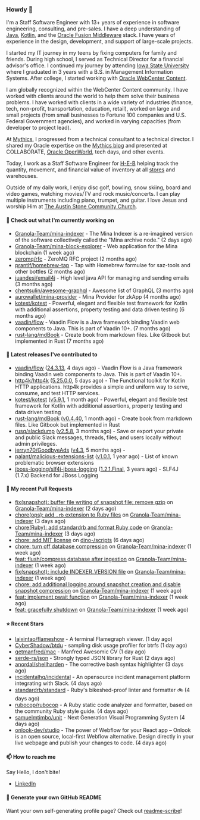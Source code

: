 ### Howdy 👋

I'm a Staff Software Engineer with 13+ years of experience in software engineering, consulting, and pre-sales. I have a deep understanding of [Java](https://www.oracle.com/java/), [Kotlin](https://kotlinlang.org/), and the [Oracle Fusion Middleware](https://www.oracle.com/middleware/) stack. I have years of experience in the design, development, and support of large-scale projects.

I started my IT journey in my teens by fixing computers for family and friends. During high school, I served as Technical Director for a financial advisor's office. I continued my journey by attending [Iowa State University](https://www.iastate.edu/) where I graduated in 3 years with a B.S. in Management Information Systems. After college, I started working with [Oracle WebCenter Content](https://docs.oracle.com/en/middleware/webcenter/content/12.2.1.4/).

I am globally recognized within the WebCenter Content community. I have worked with clients around the world to help them solve their business problems. I have worked with clients in a wide variety of industries (finance, tech, non-profit, transportation, education, retail), worked on large and small projects (from small businesses to Fortune 100 companies and U.S. Federal Government agencies), and worked in varying capacities (from developer to project lead).

At [Mythics](https://www.mythics.com/), I progressed from a technical consultant to a technical director. I shared my Oracle expertise on the [Mythics blog](https://mythics.com/blog/) and presented at COLLABORATE, [Oracle OpenWorld](https://www.oracle.com/cloudworld/), tech days, and other events.

Today, I work as a Staff Software Engineer for [H-E-B](https://digital.heb.com/) helping track the quantity, movement, and financial value of inventory at all [stores](https://heb.com/store-locations) and warehouses.

Outside of my daily work, I enjoy disc golf, bowling, snow skiing, board and video games, watching movies/TV and rock music/concerts. I can play multiple instruments including piano, trumpet, and guitar. I love Jesus and worship Him at [The Austin Stone Community Church](https://austinstone.org/).

#### 👷 Check out what I'm currently working on

- [Granola-Team/mina-indexer](https://github.com/Granola-Team/mina-indexer) - The Mina Indexer is a re-imagined version of the software collectively called the &#34;Mina archive node.&#34; (2 days ago)
- [Granola-Team/mina-block-explorer](https://github.com/Granola-Team/mina-block-explorer) - Web application for the Mina blockchain (1 week ago)
- [zeromq/rfc](https://github.com/zeromq/rfc) - ZeroMQ RFC project (2 months ago)
- [prantlf/homebrew-tap](https://github.com/prantlf/homebrew-tap) - Tap with Homebrew formulae for saz-tools and other bottles (2 months ago)
- [juandesi/email4j](https://github.com/juandesi/email4j) - High level java API for managing and sending emails (3 months ago)
- [chentsulin/awesome-graphql](https://github.com/chentsulin/awesome-graphql) - Awesome list of GraphQL (3 months ago)
- [aurowallet/mina-provider](https://github.com/aurowallet/mina-provider) - Mina Provider for zkApp (4 months ago)
- [kotest/kotest](https://github.com/kotest/kotest) - Powerful, elegant and flexible test framework for Kotlin with additional assertions, property testing and data driven testing (6 months ago)
- [vaadin/flow](https://github.com/vaadin/flow) - Vaadin Flow is a Java framework binding Vaadin web components to Java. This is part of Vaadin 10&#43;. (7 months ago)
- [rust-lang/mdBook](https://github.com/rust-lang/mdBook) - Create book from markdown files. Like Gitbook but implemented in Rust (7 months ago)

#### 🔭 Latest releases I've contributed to

- [vaadin/flow](https://github.com/vaadin/flow) ([24.3.13](https://github.com/vaadin/flow/releases/tag/24.3.13), 4 days ago) - Vaadin Flow is a Java framework binding Vaadin web components to Java. This is part of Vaadin 10&#43;.
- [http4k/http4k](https://github.com/http4k/http4k) ([5.25.0.0](https://github.com/http4k/http4k/releases/tag/5.25.0.0), 5 days ago) - The Functional toolkit for Kotlin HTTP applications. http4k provides a simple and uniform way to serve, consume, and test HTTP services.
- [kotest/kotest](https://github.com/kotest/kotest) ([v5.9.1](https://github.com/kotest/kotest/releases/tag/v5.9.1), 1 month ago) - Powerful, elegant and flexible test framework for Kotlin with additional assertions, property testing and data driven testing
- [rust-lang/mdBook](https://github.com/rust-lang/mdBook) ([v0.4.40](https://github.com/rust-lang/mdBook/releases/tag/v0.4.40), 1 month ago) - Create book from markdown files. Like Gitbook but implemented in Rust
- [rusq/slackdump](https://github.com/rusq/slackdump) ([v2.5.8](https://github.com/rusq/slackdump/releases/tag/v2.5.8), 3 months ago) - Save or export your private and public Slack messages, threads, files, and users locally without admin privileges.
- [jerryn70/GoodbyeAds](https://github.com/jerryn70/GoodbyeAds) ([v4.3](https://github.com/jerryn70/GoodbyeAds/releases/tag/v4.3), 5 months ago) - 
- [palant/malicious-extensions-list](https://github.com/palant/malicious-extensions-list) ([v1.0.1](https://github.com/palant/malicious-extensions-list/releases/tag/v1.0.1), 1 year ago) - List of known problematic browser extensions
- [jboss-logging/slf4j-jboss-logging](https://github.com/jboss-logging/slf4j-jboss-logging) ([1.2.1.Final](https://github.com/jboss-logging/slf4j-jboss-logging/releases/tag/1.2.1.Final), 3 years ago) - SLF4J (1.7.x) Backend for JBoss Logging

#### 🔨 My recent Pull Requests

- [fix(snapshot): buffer file writing of snapshot file; remove gzip](https://github.com/Granola-Team/mina-indexer/pull/1285) on [Granola-Team/mina-indexer](https://github.com/Granola-Team/mina-indexer) (2 days ago)
- [chore(ops): add `.rb` extension to Ruby files](https://github.com/Granola-Team/mina-indexer/pull/1280) on [Granola-Team/mina-indexer](https://github.com/Granola-Team/mina-indexer) (3 days ago)
- [chore(Ruby): add standardrb and format Ruby code](https://github.com/Granola-Team/mina-indexer/pull/1274) on [Granola-Team/mina-indexer](https://github.com/Granola-Team/mina-indexer) (3 days ago)
- [chore: add MIT license](https://github.com/dino-/scripts/pull/22) on [dino-/scripts](https://github.com/dino-/scripts) (6 days ago)
- [chore: turn off database compression](https://github.com/Granola-Team/mina-indexer/pull/1249) on [Granola-Team/mina-indexer](https://github.com/Granola-Team/mina-indexer) (1 week ago)
- [feat: flush/compress database after ingestion](https://github.com/Granola-Team/mina-indexer/pull/1245) on [Granola-Team/mina-indexer](https://github.com/Granola-Team/mina-indexer) (1 week ago)
- [fix(snapshot): include INDEXER_VERSION file](https://github.com/Granola-Team/mina-indexer/pull/1242) on [Granola-Team/mina-indexer](https://github.com/Granola-Team/mina-indexer) (1 week ago)
- [chore: add additional logging around snapshot creation and disable snapshot compression](https://github.com/Granola-Team/mina-indexer/pull/1240) on [Granola-Team/mina-indexer](https://github.com/Granola-Team/mina-indexer) (1 week ago)
- [feat: implement pwait function](https://github.com/Granola-Team/mina-indexer/pull/1239) on [Granola-Team/mina-indexer](https://github.com/Granola-Team/mina-indexer) (1 week ago)
- [feat: gracefully shutdown](https://github.com/Granola-Team/mina-indexer/pull/1237) on [Granola-Team/mina-indexer](https://github.com/Granola-Team/mina-indexer) (1 week ago)

#### ⭐ Recent Stars

- [laixintao/flameshow](https://github.com/laixintao/flameshow) - A terminal Flamegraph viewer. (1 day ago)
- [CyberShadow/btdu](https://github.com/CyberShadow/btdu) - sampling disk usage profiler for btrfs (1 day ago)
- [getmanfred/mac](https://github.com/getmanfred/mac) - Manfred Awesomic CV (1 day ago)
- [serde-rs/json](https://github.com/serde-rs/json) - Strongly typed JSON library for Rust (2 days ago)
- [anordal/shellharden](https://github.com/anordal/shellharden) - The corrective bash syntax highlighter (3 days ago)
- [incidentalhq/incidental](https://github.com/incidentalhq/incidental) - An opensource incident management platform integrating with Slack. (4 days ago)
- [standardrb/standard](https://github.com/standardrb/standard) - Ruby&#39;s bikeshed-proof linter and formatter 🚲 (4 days ago)
- [rubocop/rubocop](https://github.com/rubocop/rubocop) - A Ruby static code analyzer and formatter, based on the community Ruby style guide. (4 days ago)
- [samuelmtimbo/unit](https://github.com/samuelmtimbo/unit) - Next Generation Visual Programming System (4 days ago)
- [onlook-dev/studio](https://github.com/onlook-dev/studio) - The power of Webflow for your React app – Onlook is an open source, local-first Webflow alternative. Design directly in your live webpage and publish your changes to code. (4 days ago)

#### 📫 How to reach me

Say Hello, I don't bite!

- [LinkedIn](https://www.linkedin.com/in/jonathanhult/)

#### 📖 Generate your own GitHub README

Want your own self-generating profile page? Check out [readme-scribe](https://github.com/muesli/readme-scribe)!
